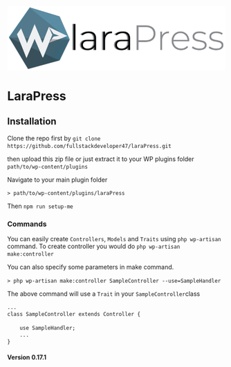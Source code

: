 ![LaraPress](logo.png?raw=true "LaraPress")
# LaraPress

## Installation

Clone the repo first by `git clone https://github.com/fullstackdeveloper47/laraPress.git`

then upload this zip file or just extract it to your WP plugins folder `path/to/wp-content/plugins`

Navigate to your main plugin folder 

	> path/to/wp-content/plugins/laraPress

Then `npm run setup-me`

### Commands
You can easily create `Controllers`, `Models` and `Traits` using `php wp-artisan` command.
To create controller you would do `php wp-artisan make:controller`

You can also specify some parameters in make command.

`> php wp-artisan make:controller SampleController --use=SampleHandler`

The above command will use a `Trait` in your `SampleController`class

	...
    class SampleController extends Controller {
    
    	use SampleHandler;
    	...
    }

#### Version 0.17.1